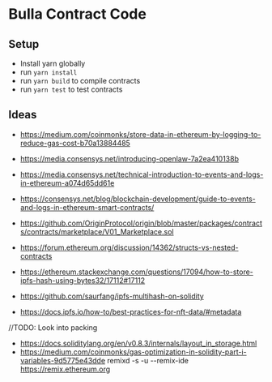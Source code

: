 # Bulla Contract Code

## Setup

- Install yarn globally
- run ```yarn install```
- run ```yarn build``` to compile contracts
- run ```yarn test``` to test contracts

## Ideas

- https://medium.com/coinmonks/store-data-in-ethereum-by-logging-to-reduce-gas-cost-b70a13884485
- https://media.consensys.net/introducing-openlaw-7a2ea410138b
- https://media.consensys.net/technical-introduction-to-events-and-logs-in-ethereum-a074d65dd61e
- https://consensys.net/blog/blockchain-development/guide-to-events-and-logs-in-ethereum-smart-contracts/
- https://github.com/OriginProtocol/origin/blob/master/packages/contracts/contracts/marketplace/V01_Marketplace.sol

- https://forum.ethereum.org/discussion/14362/structs-vs-nested-contracts
- https://ethereum.stackexchange.com/questions/17094/how-to-store-ipfs-hash-using-bytes32/17112#17112
- https://github.com/saurfang/ipfs-multihash-on-solidity
- https://docs.ipfs.io/how-to/best-practices-for-nft-data/#metadata

//TODO: Look into packing
- https://docs.soliditylang.org/en/v0.8.3/internals/layout_in_storage.html
- https://medium.com/coinmonks/gas-optimization-in-solidity-part-i-variables-9d5775e43dde
remixd -s <path-to-the-shared-folder> -u --remix-ide https://remix.ethereum.org